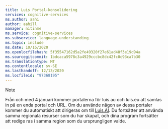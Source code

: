```yaml
---
title: Luis Portal-konsolidering
services: cognitive-services
ms.author: aahi
author: aahill
manager: nitinme
ms.service: cognitive-services
ms.subservice: language-understanding
ms.topic: include
ms.date: 10/16/2020
ms.openlocfilehash: 5f35547162d5a2fe49320f27e61ad48f3e19d94a
ms.sourcegitcommit: 1bdcaca5978c3a4929cccbc8dc42fc0c93ca7b30
ms.translationtype: MT
ms.contentlocale: sv-SE
ms.lasthandoff: 12/13/2020
ms.locfileid: "97368195"
---
```

> [!NOTE]
> Från och med 4 januari kommer portalerna för luis.au och luis.eu att samlas in på en enda portal och URL. Om du använde någon av dessa portaler kommer du automatiskt att dirigeras om till [Luis.AI](https://luis.ai/). Du fortsätter att använda samma regionala resurser som du har skapat, och dina program fortsätter att redige ras i samma region som du ursprungligen valde.